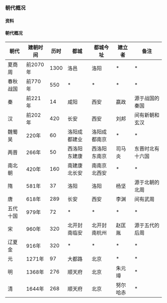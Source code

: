 ### 朝代概况

#### 资料

#### 朝代概况

|朝代    |建朝时间    |历时 |都城 |都城今址 |建立者 |备注 |
|  ----  | ----  |  ----  | ----  |  ----  | ----  |  ----  |
|夏商周   |前2070年| 1300 |洛邑 |洛阳 |* |* |
|春秋战国 |前770年 | 550  | *   | *  | * | * |
|秦      |前221年 | 14   |咸阳  |西安|嬴政| 源于战国的秦国 |
|汉      |前202年 | 420  |长安  |西安|刘邦| 间有新朝和玄汉 |
|魏蜀吴   |220年   | 60  |洛阳成都建业|洛阳成都南京| * | * | *  |
|两晋    |266年   | 50   |西洛阳东建康|西洛阳东南京|司马炎| 东晋时北有十六国 |
|南北朝  |420年   | 160  |南建康北长安|南南京北西安| * | * |
|隋      |581年   | 37  |洛阳  |洛阳 |杨坚| 源于北朝的北周 |
|唐      |618年   | 289 |长安  |西安 |李渊| 间有武周 |
|五代十国 |979年   | 72  | *   | *   | * | * |
|宋      |960年   | 320 |北开封南临安|北开封南杭州|赵匡胤|源于五代的后周|
|辽夏金   |916年   | 320 | *   | *   | * | * |
|元       |1271年 | 97  |大都路|北京  | * | * |
|明       |1368年 | 276 |顺天府|北京  |朱元璋| * |
|清       |1644年 | 268 |顺天府|北京  |努尔哈赤| * |

